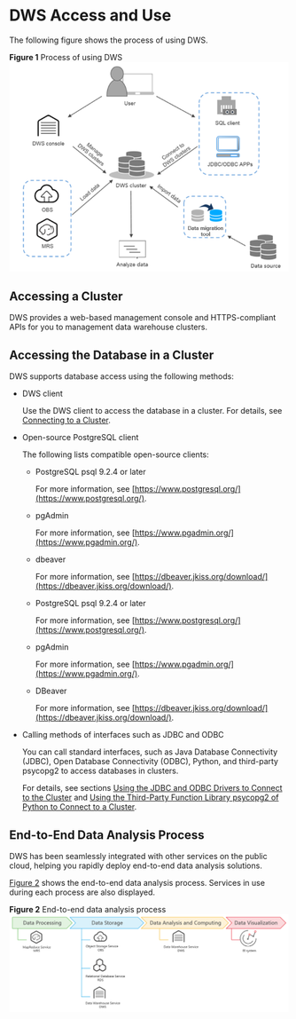 # DWS Access and Use<a name="dws_01_0009"></a>

The following figure shows the process of using DWS.

**Figure  1**  Process of using DWS<a name="fig251455493717"></a>  
![](figures/process-of-using-dws.png "process-of-using-dws")

## Accessing a Cluster<a name="section9564628121817"></a>

DWS provides a web-based management console and HTTPS-compliant APIs for you to management data warehouse clusters.

## Accessing the Database in a Cluster<a name="section247336101912"></a>

DWS supports database access using the following methods:

-   DWS client

    Use the DWS client to access the database in a cluster. For details, see  [Connecting to a Cluster](connecting-to-a-cluster.md).

-   Open-source PostgreSQL client

    The following lists compatible open-source clients:

    -   PostgreSQL psql 9.2.4 or later

        For more information, see  [https://www.postgresql.org/](https://www.postgresql.org/).

    -   pgAdmin

        For more information, see  [https://www.pgadmin.org/](https://www.pgadmin.org/).

    -   dbeaver

        For more information, see  [https://dbeaver.jkiss.org/download/](https://dbeaver.jkiss.org/download/).

    -   PostgreSQL psql 9.2.4 or later

        For more information, see  [https://www.postgresql.org/](https://www.postgresql.org/).

    -   pgAdmin

        For more information, see  [https://www.pgadmin.org/](https://www.pgadmin.org/).

    -   DBeaver

        For more information, see  [https://dbeaver.jkiss.org/download/](https://dbeaver.jkiss.org/download/).


-   Calling methods of interfaces such as JDBC and ODBC

    You can call standard interfaces, such as Java Database Connectivity \(JDBC\), Open Database Connectivity \(ODBC\), Python, and third-party psycopg2 to access databases in clusters.

    For details, see sections  [Using the JDBC and ODBC Drivers to Connect to the Cluster](using-the-jdbc-and-odbc-drivers-to-connect-to-the-cluster.md)  and  [Using the Third-Party Function Library psycopg2 of Python to Connect to a Cluster](using-the-third-party-function-library-psycopg2-of-python-to-connect-to-a-cluster.md).


## End-to-End Data Analysis Process<a name="section14800923145413"></a>

DWS has been seamlessly integrated with other services on the public cloud, helping you rapidly deploy end-to-end data analysis solutions.

[Figure 2](#fig85581940163219)  shows the end-to-end data analysis process. Services in use during each process are also displayed.

**Figure  2**  End-to-end data analysis process<a name="fig85581940163219"></a>  
![](figures/end-to-end-data-analysis-process.png "end-to-end-data-analysis-process")

